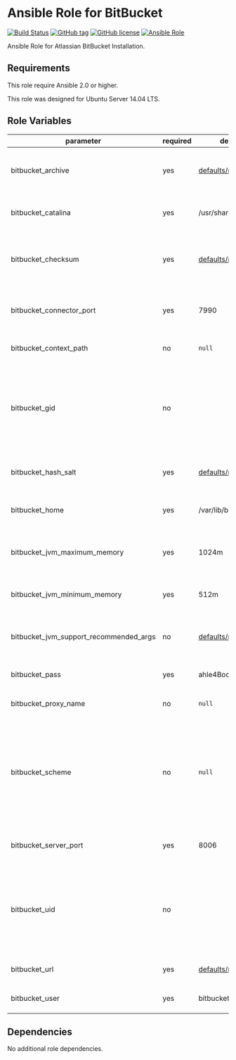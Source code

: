 Ansible Role for BitBucket
==========================

[![Build Status](https://travis-ci.org/pantarei/ansible-role-bitbucket.svg?branch=master)](https://travis-ci.org/pantarei/ansible-role-bitbucket)
[![GitHub tag](https://img.shields.io/github/tag/pantarei/ansible-role-bitbucket.svg)](https://github.com/pantarei/ansible-role-bitbucket)
[![GitHub license](https://img.shields.io/github/license/pantarei/ansible-role-bitbucket.svg)](https://github.com/pantarei/ansible-role-bitbucket/blob/master/LICENSE)
[![Ansible Role](https://img.shields.io/ansible/role/5985.svg)](https://galaxy.ansible.com/detail#/role/5985)

Ansible Role for Atlassian BitBucket Installation.

Requirements
------------

This role require Ansible 2.0 or higher.

This role was designed for Ubuntu Server 14.04 LTS.

Role Variables
--------------

<table>
<colgroup>
<col width="20%" />
<col width="20%" />
<col width="20%" />
<col width="20%" />
<col width="20%" />
</colgroup>
<thead>
<tr class="header">
<th>parameter</th>
<th>required</th>
<th>default</th>
<th>choices</th>
<th>comments</th>
</tr>
</thead>
<tbody>
<tr class="odd">
<td>bitbucket_archive</td>
<td>yes</td>
<td><a href="https://github.com/pantarei/ansible-role-bitbucket/blob/master/defaults/main.yml">defaults/main.yml</a></td>
<td></td>
<td>Download archive filename for cache during (re)install.</td>
</tr>
<tr class="even">
<td>bitbucket_catalina</td>
<td>yes</td>
<td>/usr/share/bitbucket</td>
<td></td>
<td>Location for the BitBucket installation directory.</td>
</tr>
<tr class="odd">
<td>bitbucket_checksum</td>
<td>yes</td>
<td><a href="https://github.com/pantarei/ansible-role-bitbucket/blob/master/defaults/main.yml">defaults/main.yml</a></td>
<td></td>
<td>Download archive sha256 checksum for cache during (re)install.</td>
</tr>
<tr class="even">
<td>bitbucket_connector_port</td>
<td>yes</td>
<td>7990</td>
<td></td>
<td>BitBucket Apache Tomcat connector port.</td>
</tr>
<tr class="odd">
<td>bitbucket_context_path</td>
<td>no</td>
<td><code>null</code></td>
<td></td>
<td>Pass value as <code>path</code> to <a href="https://github.com/pantarei/ansible-role-bitbucket/blob/master/templates/usr/share/bitbucket/conf/server.xml.j2">template</a>.</td>
</tr>
<tr class="even">
<td>bitbucket_gid</td>
<td>no</td>
<td></td>
<td></td>
<td>Specifying the GID for shared storage. NOTE: This value should only be set once before deploying and then never changed.</td>
</tr>
<tr class="odd">
<td>bitbucket_hash_salt</td>
<td>yes</td>
<td><a href="https://github.com/pantarei/ansible-role-bitbucket/blob/master/defaults/main.yml">defaults/main.yml</a></td>
<td></td>
<td>Specific password hash salt for sha512.</td>
</tr>
<tr class="even">
<td>bitbucket_home</td>
<td>yes</td>
<td>/var/lib/bitbucket</td>
<td></td>
<td>Location for the BitBucket home directory.</td>
</tr>
<tr class="odd">
<td>bitbucket_jvm_maximum_memory</td>
<td>yes</td>
<td>1024m</td>
<td></td>
<td>BitBucket JVM maximum memory usage.</td>
</tr>
<tr class="even">
<td>bitbucket_jvm_minimum_memory</td>
<td>yes</td>
<td>512m</td>
<td></td>
<td>BitBucket JVM minimum memory usage.</td>
</tr>
<tr class="odd">
<td>bitbucket_jvm_support_recommended_args</td>
<td>no</td>
<td><a href="https://github.com/pantarei/ansible-role-bitbucket/blob/master/defaults/main.yml">defaults/main.yml</a></td>
<td></td>
<td>Atlassian Support recommended JVM arguments.</td>
</tr>
<tr class="even">
<td>bitbucket_pass</td>
<td>yes</td>
<td>ahle4Boo</td>
<td></td>
<td>Password for BitBucket system user.</td>
</tr>
<tr class="odd">
<td>bitbucket_proxy_name</td>
<td>no</td>
<td><code>null</code></td>
<td></td>
<td>Pass value as <code>proxyName</code> to <a href="https://github.com/pantarei/ansible-role-bitbucket/blob/master/templates/usr/share/bitbucket/conf/server.xml.j2">template</a>.</td>
</tr>
<tr class="even">
<td>bitbucket_scheme</td>
<td>no</td>
<td><code>null</code></td>
<td><ul>
<li><code>null</code></li>
<li>http</li>
<li>https</li>
</ul></td>
<td>Install BitBucket in standalone mode if <code>null</code>, or integrating with Apache using HTTP if <code>http</code>, or integrating with Apache using HTTPS if <code>https</code>.</td>
</tr>
<tr class="odd">
<td>bitbucket_server_port</td>
<td>yes</td>
<td>8006</td>
<td></td>
<td>BitBucket Apache Tomcat server port.</td>
</tr>
<tr class="even">
<td>bitbucket_uid</td>
<td>no</td>
<td></td>
<td></td>
<td>Specifying the UID for shared storage. NOTE: This value should only be set once before deploying and then never changed.</td>
</tr>
<tr class="odd">
<td>bitbucket_url</td>
<td>yes</td>
<td><a href="https://github.com/pantarei/ansible-role-bitbucket/blob/master/defaults/main.yml">defaults/main.yml</a></td>
<td></td>
<td>URL for download archive.</td>
</tr>
<tr class="even">
<td>bitbucket_user</td>
<td>yes</td>
<td>bitbucket</td>
<td></td>
<td>Username for BitBucket system user.</td>
</tr>
</tbody>
</table>

Dependencies
------------

No additional role dependencies.

